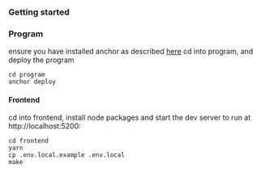 ### Getting started

### Program

ensure you have installed anchor as described [here](https://project-serum.github.io/anchor/getting-started/installation.html#install-rust)
cd into program, and deploy the program

```
cd program
anchor deploy
```

#### Frontend

cd into frontend, install node packages and start the dev server to run at http://localhost:5200:

```
cd frontend
yarn
cp .env.local.example .env.local
make
```
